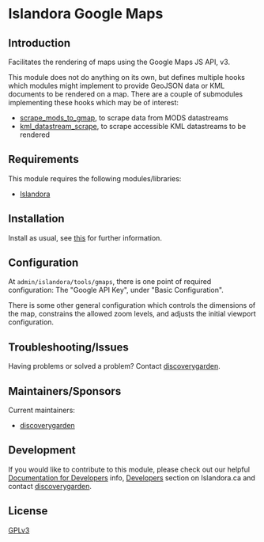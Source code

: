 # Islandora Google Maps

## Introduction

Facilitates the rendering of maps using the Google Maps JS API, v3.

This module does not do anything on its own, but defines multiple hooks which modules might implement to provide GeoJSON data or KML documents to be rendered on a map. There are a couple of submodules implementing these hooks which may be of interest:

* [scrape_mods_to_gmap](https://github.com/discoverygarden/islandora_gmap/tree/7.x/modules/scrape_mods_to_gmap), to scrape data from MODS datastreams
* [kml_datastream_scrape](https://github.com/discoverygarden/islandora_gmap/tree/7.x/modules/kml_datastream_scrape), to scrape accessible KML datastreams to be rendered

## Requirements

This module requires the following modules/libraries:

* [Islandora](https://github.com/islandora/islandora)

## Installation

Install as usual, see [this](https://drupal.org/documentation/install/modules-themes/modules-7) for further information.

## Configuration

At `admin/islandora/tools/gmaps`, there is one point of required configuration: The "Google API Key", under "Basic Configuration".

There is some other general configuration which controls the dimensions of the map, constrains the allowed zoom levels, and adjusts the initial viewport configuration.

## Troubleshooting/Issues

Having problems or solved a problem? Contact [discoverygarden](http://support.discoverygarden.ca).

## Maintainers/Sponsors

Current maintainers:

* [discoverygarden](http://www.discoverygarden.ca)

## Development

If you would like to contribute to this module, please check out our helpful
[Documentation for Developers](https://github.com/Islandora/islandora/wiki#wiki-documentation-for-developers)
info, [Developers](http://islandora.ca/developers) section on Islandora.ca and
contact [discoverygarden](http://support.discoverygarden.ca).

## License

[GPLv3](http://www.gnu.org/licenses/gpl-3.0.txt)
